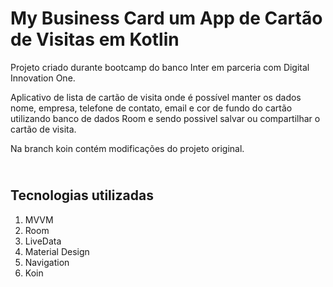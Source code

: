 # My Business Card um App de Cartão de Visitas em Kotlin

Projeto criado durante bootcamp do banco Inter em parceria com Digital Innovation One. <br>

Aplicativo de lista de cartão de visita onde é possível manter os dados nome, empresa, telefone de contato, email e cor de fundo do cartão utilizando banco de dados Room e sendo possivel salvar  ou compartilhar o cartão de visita.

Na branch koin contém modificações do projeto original.


## <br />Tecnologias utilizadas
1. MVVM
2. Room
3. LiveData
4. Material Design
5. Navigation
6. Koin
